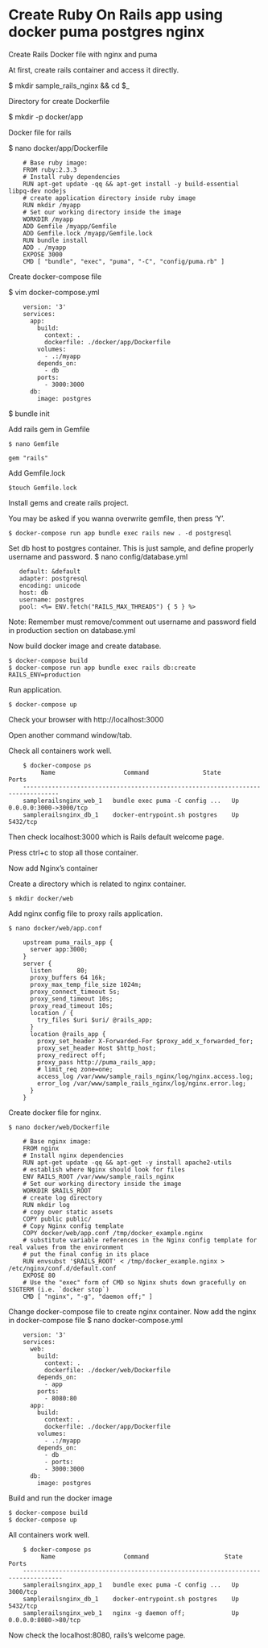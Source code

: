 # Create Ruby On Rails app using docker puma postgres nginx 

Create Rails Docker file with nginx and puma

At first, create rails container and access it directly.
	
$ mkdir sample_rails_nginx && cd $_

Directory for create Dockerfile

$ mkdir -p docker/app

Docker file for rails

$ nano docker/app/Dockerfile

		# Base ruby image:
		FROM ruby:2.3.3
		# Install ruby dependencies
		RUN apt-get update -qq && apt-get install -y build-essential libpq-dev nodejs
		# create application directory inside ruby image
		RUN mkdir /myapp
		# Set our working directory inside the image
		WORKDIR /myapp
		ADD Gemfile /myapp/Gemfile
		ADD Gemfile.lock /myapp/Gemfile.lock
		RUN bundle install
		ADD . /myapp
		EXPOSE 3000
		CMD [ "bundle", "exec", "puma", "-C", "config/puma.rb" ]

Create docker-compose file

$ vim docker-compose.yml
	
		version: '3'
		services:
		  app:
		    build:
		      context: .
		      dockerfile: ./docker/app/Dockerfile
		    volumes:
		      - .:/myapp
		    depends_on:
		      - db
		    ports:
		      - 3000:3000
		  db:
		    image: postgres


$ bundle init

Add rails gem in Gemfile 

	$ nano Gemfile

	gem "rails"

Add Gemfile.lock

	$touch Gemfile.lock

Install gems and create rails project.

You may be asked if you wanna overwrite gemfile, then press ‘Y’.

	$ docker-compose run app bundle exec rails new . -d postgresql

Set db host to postgres container.
This is just sample, and define properly username and password.
	$ nano config/database.yml

	   default: &default
	   adapter: postgresql
	   encoding: unicode
	   host: db
	   username: postgres
	   pool: <%= ENV.fetch("RAILS_MAX_THREADS") { 5 } %>

Note: Remember must remove/comment out username and password field in production section on database.yml

Now build docker image and create database.

	$ docker-compose build
	$ docker-compose run app bundle exec rails db:create RAILS_ENV=production

Run application.

	$ docker-compose up

Check your browser with http://localhost:3000 

Open another command window/tab.

Check all containers work well.
	

		$ docker-compose ps
		     Name                   Command               State           Ports
		--------------------------------------------------------------------------------
		samplerailsnginx_web_1   bundle exec puma -C config ...   Up      0.0.0.0:3000->3000/tcp
		samplerailsnginx_db_1    docker-entrypoint.sh postgres    Up      5432/tcp

Then check localhost:3000 which is Rails default welcome page.

Press ctrl+c to stop all those container.

Now add Nginx’s container

Create a directory which is related to nginx container.

	$ mkdir docker/web

Add nginx config file to proxy rails application.

	$ nano docker/web/app.conf

		upstream puma_rails_app {
		  server app:3000;
		}
		server {
		  listen       80;
		  proxy_buffers 64 16k;
		  proxy_max_temp_file_size 1024m;
		  proxy_connect_timeout 5s;
		  proxy_send_timeout 10s;
		  proxy_read_timeout 10s;
		  location / {
		    try_files $uri $uri/ @rails_app;
		  }
		  location @rails_app {
		    proxy_set_header X-Forwarded-For $proxy_add_x_forwarded_for;
		    proxy_set_header Host $http_host;
		    proxy_redirect off;
		    proxy_pass http://puma_rails_app;
		    # limit_req zone=one;
		    access_log /var/www/sample_rails_nginx/log/nginx.access.log;
		    error_log /var/www/sample_rails_nginx/log/nginx.error.log;
		  }
		}

Create docker file for nginx.

	$ nano docker/web/Dockerfile
	
		# Base nginx image:
		FROM nginx
		# Install nginx dependencies
		RUN apt-get update -qq && apt-get -y install apache2-utils
		# establish where Nginx should look for files
		ENV RAILS_ROOT /var/www/sample_rails_nginx
		# Set our working directory inside the image
		WORKDIR $RAILS_ROOT
		# create log directory
		RUN mkdir log
		# copy over static assets
		COPY public public/
		# Copy Nginx config template
		COPY docker/web/app.conf /tmp/docker_example.nginx
		# substitute variable references in the Nginx config template for real values from the environment
		# put the final config in its place
		RUN envsubst '$RAILS_ROOT' < /tmp/docker_example.nginx > /etc/nginx/conf.d/default.conf
		EXPOSE 80
		# Use the "exec" form of CMD so Nginx shuts down gracefully on SIGTERM (i.e. `docker stop`)
		CMD [ "nginx", "-g", "daemon off;" ]

Change docker-compose file to create nginx container.
Now add the nginx in docker-compose file
	$ nano docker-compose.yml


		version: '3'
		services:
		  web:
		    build:
		      context: .
		      dockerfile: ./docker/web/Dockerfile
		    depends_on:
		      - app
		    ports:
		      - 8080:80
		  app:
		    build:
		      context: .
		      dockerfile: ./docker/app/Dockerfile
		    volumes:
		      - .:/myapp
		    depends_on:
		      - db
			  - ports:
		      - 3000:3000
		  db:
		    image: postgres

Build and run the docker image

	$ docker-compose build
	$ docker-compose up

All containers work well.

		$ docker-compose ps
		     Name                   Command                     State          Ports
		---------------------------------------------------------------------------------
		samplerailsnginx_app_1   bundle exec puma -C config ...   Up     	 3000/tcp
		samplerailsnginx_db_1    docker-entrypoint.sh postgres    Up      	 5432/tcp
		samplerailsnginx_web_1   nginx -g daemon off;             Up       	 0.0.0.0:8080->80/tcp

Now check the localhost:8080, rails’s welcome page.

